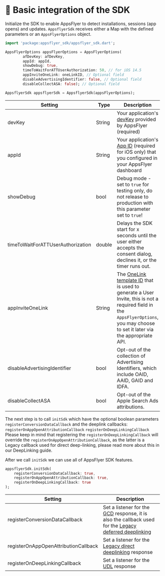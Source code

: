 # 🚀 Basic integration of the SDK

Initialize the SDK to enable AppsFlyer to detect installations, sessions (app opens) and updates.
`AppsflyerSdk` receives either a Map with the defined parameters or an `AppsFlyerOptions` object.

```dart
import 'package:appsflyer_sdk/appsflyer_sdk.dart';

AppsFlyerOptions appsFlyerOptions = AppsFlyerOptions(
        afDevKey: afDevKey,
        appId: appId,
        showDebug: true,
        timeToWaitForATTUserAuthorization: 50, // for iOS 14.5
        appInviteOneLink: oneLinkID, // Optional field
        disableAdvertisingIdentifier: false, // Optional field
        disableCollectASA: false); // Optional field

AppsflyerSdk appsflyerSdk = AppsflyerSdk(appsFlyerOptions);
```

| Setting  | Type   | Description   |
| -------- | -------- | ------------- |
| devKey   | String | Your application's [devKey](https://support.appsflyer.com/hc/en-us/articles/207032066-Basic-SDK-integration-guide#retrieving-the-dev-key) provided by AppsFlyer (required)  |
| appId      | String | Your application's [App ID](https://support.appsflyer.com/hc/en-us/articles/207377436-Adding-a-new-app#available-in-the-app-store-google-play-store-windows-phone-store)  (required for iOS only) that you configured in your AppsFlyer dashboard  |
| showDebug    | bool | Debug mode - set to `true` for testing only, do not release to production with this parameter set to `true`! |
| timeToWaitForATTUserAuthorization  | double | Delays the SDK start for x seconds until the user either accepts the consent dialog, declines it, or the timer runs out. |
| appInviteOneLink    | String | The [OneLink template ID](https://support.appsflyer.com/hc/en-us/articles/115004480866-User-invite-attribution#parameters) that is used to generate a User Invite, this is not a required field in the `AppsFlyerOptions`, you may choose to set it later via the appropriate API. |
| disableAdvertisingIdentifier| bool | Opt-out of the collection of Advertising Identifiers, which include OAID, AAID, GAID and IDFA. |
| disableCollectASA | bool | Opt-out of the Apple Search Ads attributions. |

The next step is to call `initSdk` which have the optional boolean parameters `registerConversionDataCallback` and the deeplink callbacks: `registerOnAppOpenAttributionCallback` 
`registerOnDeepLinkingCallback`
Please keep in mind that registering the `registerOnDeepLinkingCallback` will override the `registerOnAppOpenAttributionCallback`, as the latter is a Legacy callback used for direct deep-linking, please read more about this in our DeepLinking guide.

After we call `initSdk` we can use all of AppsFlyer SDK features.

```dart
appsflyerSdk.initSdk(
    registerConversionDataCallback: true,
    registerOnAppOpenAttributionCallback: true,
    registerOnDeepLinkingCallback: true
);
```

| Setting  | Description   |
| -------- | ------------- |
| registerConversionDataCallback | Set a listener for the [GCD](https://dev.appsflyer.com/hc/docs/conversion-data) response, it is also the callback used for the [Legacy deferred deeplinking](https://dev.appsflyer.com/hc/docs/android-legacy-apis#deferred-deep-linking) |
| registerOnAppOpenAttributionCallback | Set a listener for the [Legacy direct deeplinking](https://dev.appsflyer.com/hc/docs/android-legacy-apis) response |
| registerOnDeepLinkingCallback | Set a listener for the [UDL](https://dev.appsflyer.com/hc/docs/unified-deep-linking-udl) response |